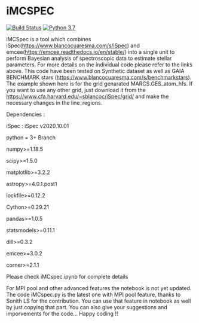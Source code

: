 # iMCSPEC
[![Build Status](https://img.shields.io/badge/release-1.0.0-orange)](https://github.com/SwastikC/iMCSpec)
[![Python 3.7](https://img.shields.io/badge/python-3.7-blue.svg)](https://www.python.org/downloads/release/python-371/)

iMCSpec is a tool which combines iSpec(https://www.blancocuaresma.com/s/iSpec) and emcee(https://emcee.readthedocs.io/en/stable/) into a single unit to perform Bayesian analysis of spectroscopic data to estimate stellar parameters. For more details on the individual code please refer to the links above. This code have been tested on Synthetic dataset as well as GAIA BENCHMARK stars (https://www.blancocuaresma.com/s/benchmarkstars). The example shown here is for the grid genarated MARCS.GES_atom_hfs. If you want to use any other grid, just download it from the https://www.cfa.harvard.edu/~sblancoc/iSpec/grid/ and make the necessary changes in the line_regions.

Dependencies :

iSpec : iSpec v2020.10.01

python = 3+ Branch

numpy>=1.18.5

scipy>=1.5.0

matplotlib>=3.2.2

astropy>=4.0.1.post1

lockfile>=0.12.2

Cython>=0.29.21

pandas>=1.0.5

statsmodels>=0.11.1

dill>=0.3.2

emcee>=3.0.2

corner>=2.1.1

Please check iMCspec.ipynb for complete details

For MPI pool and other advanced features the notebook is not yet updated. The code iMCspec.py is the latest one with MPI pool feature, thanks to Sonith LS for the contribution. You can use that feature in notebook as well by just copying that part. You can also give your suggestions and imporvements for the code...
Happy coding !! 
